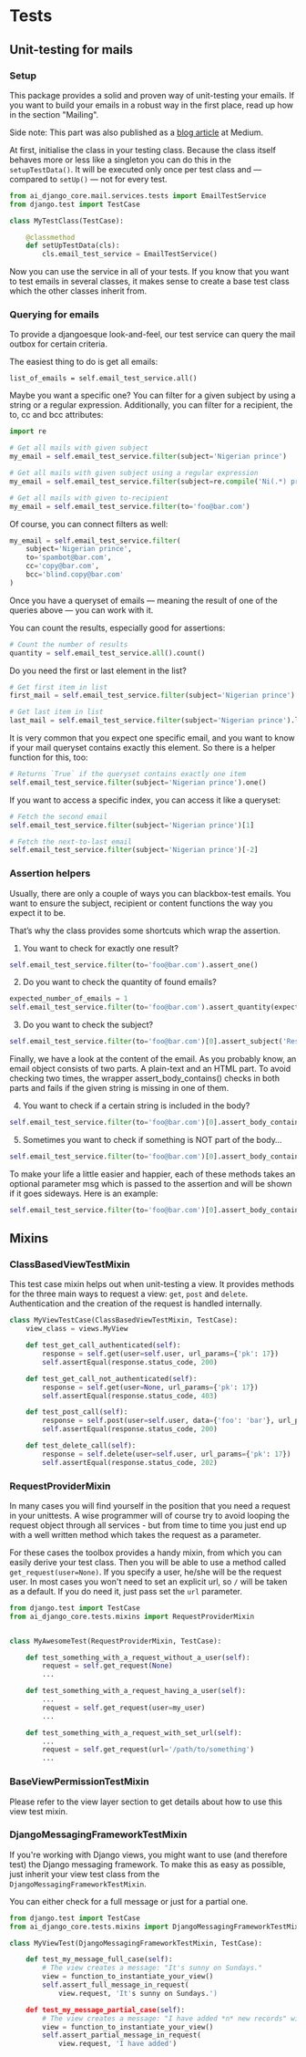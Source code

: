 # Tests

## Unit-testing for mails

### Setup

This package provides a solid and proven way of unit-testing your emails. If you want to build your emails in a robust
way in the first place, read up how in the section "Mailing".

Side note: This part was also published as a
[blog article](https://medium.com/ambient-innovation/thorough-and-reliable-unit-testing-of-emails-in-django-5f34901b1b16)
at Medium.

At first, initialise the class in your testing class. Because the class itself behaves more or less like a singleton you
can do this in the `setupTestData()`. It will be executed only once per test class and — compared to `setUp()` — not for
every test.

````python
from ai_django_core.mail.services.tests import EmailTestService
from django.test import TestCase

class MyTestClass(TestCase):

    @classmethod
    def setUpTestData(cls):
        cls.email_test_service = EmailTestService()
````

Now you can use the service in all of your tests. If you know that you want to test emails in several classes, it makes
sense to create a base test class which the other classes inherit from.

### Querying for emails

To provide a djangoesque look-and-feel, our test service can query the mail outbox for certain criteria.

The easiest thing to do is get all emails:

    list_of_emails = self.email_test_service.all()

Maybe you want a specific one? You can filter for a given subject by using
a string or a regular expression. Additionally, you can filter for a recipient,
the to, cc and bcc attributes:

````python
import re

# Get all mails with given subject
my_email = self.email_test_service.filter(subject='Nigerian prince')

# Get all mails with given subject using a regular expression
my_email = self.email_test_service.filter(subject=re.compile('Ni(.*) prince'))

# Get all mails with given to-recipient
my_email = self.email_test_service.filter(to='foo@bar.com')
````

Of course, you can connect filters as well:

````python
my_email = self.email_test_service.filter(
    subject='Nigerian prince',
    to='spambot@bar.com',
    cc='copy@bar.com',
    bcc='blind.copy@bar.com'
)
````

Once you have a queryset of emails — meaning the result of one of the queries above — you can work with it.

You can count the results, especially good for assertions:

````python
# Count the number of results
quantity = self.email_test_service.all().count()
````

Do you need the first or last element in the list?

````python
# Get first item in list
first_mail = self.email_test_service.filter(subject='Nigerian prince').first()

# Get last item in list
last_mail = self.email_test_service.filter(subject='Nigerian prince').last()
````

It is very common that you expect one specific email, and you want to know if your mail queryset contains exactly this
element. So there is a helper function for this, too:

````python
# Returns `True` if the queryset contains exactly one item
self.email_test_service.filter(subject='Nigerian prince').one()
````

If you want to access a specific index, you can access it like a queryset:

````python
# Fetch the second email
self.email_test_service.filter(subject='Nigerian prince')[1]

# Fetch the next-to-last email
self.email_test_service.filter(subject='Nigerian prince')[-2]
````

### Assertion helpers

Usually, there are only a couple of ways you can blackbox-test emails. You want to ensure the subject, recipient or
content functions the way you expect it to be.

That’s why the class provides some shortcuts which wrap the assertion.

1. You want to check for exactly one result?

````python
self.email_test_service.filter(to='foo@bar.com').assert_one()
````

2. Do you want to check the quantity of found emails?

````python
expected_number_of_emails = 1
self.email_test_service.filter(to='foo@bar.com').assert_quantity(expected_number_of_emails)
````

3. Do you want to check the subject?

````python
self.email_test_service.filter(to='foo@bar.com')[0].assert_subject('Reset password')
````

Finally, we have a look at the content of the email. As you probably know, an email object consists of two parts. A
plain-text and an HTML part. To avoid checking two times, the wrapper assert_body_contains() checks in both parts and
fails if the given string is missing in one of them.

4. You want to check if a certain string is included in the body?

````python
self.email_test_service.filter(to='foo@bar.com')[0].assert_body_contains('inheritance')
````

5. Sometimes you want to check if something is NOT part of the body…

````python
self.email_test_service.filter(to='foo@bar.com')[0].assert_body_contains_not('scam')
````

To make your life a little easier and happier, each of these methods takes an optional parameter msg which is passed to
the assertion and will be shown if it goes sideways. Here is an example:

````python
self.email_test_service.filter(to='foo@bar.com')[0].assert_body_contains('inheritance', msg='Missing words!')
````

## Mixins

### ClassBasedViewTestMixin

This test case mixin helps out when unit-testing a view. It provides methods for the three main ways to request a
view: `get`, `post` and `delete`. Authentication and the creation of the request is handled internally.

````python
class MyViewTestCase(ClassBasedViewTestMixin, TestCase):
    view_class = views.MyView

    def test_get_call_authenticated(self):
        response = self.get(user=self.user, url_params={'pk': 17})
        self.assertEqual(response.status_code, 200)

    def test_get_call_not_authenticated(self):
        response = self.get(user=None, url_params={'pk': 17})
        self.assertEqual(response.status_code, 403)

    def test_post_call(self):
        response = self.post(user=self.user, data={'foo': 'bar'}, url_params={'pk': 17})
        self.assertEqual(response.status_code, 200)

    def test_delete_call(self):
        response = self.delete(user=self.user, url_params={'pk': 17})
        self.assertEqual(response.status_code, 202)
````

### RequestProviderMixin

In many cases you will find yourself in the position that you need a request in your unittests. A wise programmer will
of course try to avoid looping the request object through all services - but from time to time you just end up with a
well written method which takes the request as a parameter.

For these cases the toolbox provides a handy mixin, from which you can easily derive your test class. Then you will be
able to use a method called `get_request(user=None)`. If you specify a user, he/she will be the request user. In most
cases you won't need to set an explicit url, so `/` will be taken as a default. If you do need it, just pass set
the `url` parameter.

````python
from django.test import TestCase
from ai_django_core.tests.mixins import RequestProviderMixin


class MyAwesomeTest(RequestProviderMixin, TestCase):

    def test_something_with_a_request_without_a_user(self):
        request = self.get_request(None)
        ...

    def test_something_with_a_request_having_a_user(self):
        ...
        request = self.get_request(user=my_user)
        ...

    def test_something_with_a_request_with_set_url(self):
        ...
        request = self.get_request(url='/path/to/something')
        ...

````

### BaseViewPermissionTestMixin

Please refer to the view layer section to get details about how to use this view test mixin.

### DjangoMessagingFrameworkTestMixin

If you're working with Django views, you might want to use (and therefore test) the Django messaging framework.
 To make this as easy as possible, just inherit your view test class from the `DjangoMessagingFrameworkTestMixin`.

You can either check for a full message or just for a partial one.

````python
from django.test import TestCase
from ai_django_core.tests.mixins import DjangoMessagingFrameworkTestMixin

class MyViewTest(DjangoMessagingFrameworkTestMixin, TestCase):

    def test_my_message_full_case(self):
        # The view creates a message: "It's sunny on Sundays."
        view = function_to_instantiate_your_view()
        self.assert_full_message_in_request(
            view.request, 'It's sunny on Sundays.')

    def test_my_message_partial_case(self):
        # The view creates a message: "I have added *n* new records" with "n" being a variable
        view = function_to_instantiate_your_view()
        self.assert_partial_message_in_request(
            view.request, 'I have added')
````
